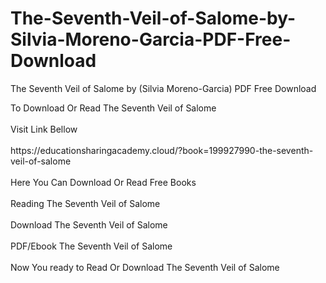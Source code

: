 # The-Seventh-Veil-of-Salome-by-Silvia-Moreno-Garcia-PDF-Free-Download
The Seventh Veil of Salome by (Silvia Moreno-Garcia) PDF Free Download
<div>To Download Or Read The Seventh Veil of Salome</div>
<div>&nbsp;</div>
<div>Visit Link Bellow</div>
<div>&nbsp;</div>
<div>https://educationsharingacademy.cloud/?book=199927990-the-seventh-veil-of-salome</div>
<div>&nbsp;</div>
<div>Here You Can Download Or Read Free Books</div>
<div>&nbsp;</div>
<div>Reading The Seventh Veil of Salome</div>
<div>&nbsp;</div>
<div>Download The Seventh Veil of Salome</div>
<div>&nbsp;</div>
<div>PDF/Ebook The Seventh Veil of Salome</div>
<div>&nbsp;</div>
<div>Now You ready to Read Or Download The Seventh Veil of Salome</div>
<div>&nbsp;</div>
